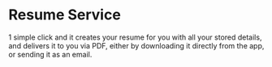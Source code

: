 # Resume Service

1 simple click and it creates your resume for you with all your stored details, and delivers it to you via PDF, either by downloading it directly from the app, or sending it as an email.

